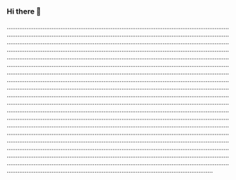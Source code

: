 ### Hi there 👋

.......................................................................................................................................................................................................................................................................................................................................................................................................................................................................................................................................................................................................................................................................................................................................................................................................................................................................................................................................................................................................................................................................................................................................................................................................................................................................................................................................................................................................................................................................................................................................................................................................................................................................................................................................................................................................................................................................................................................................................................................................................................................................................................................................................................................................................................................................................................................................................................................................................................................................................................................................................................